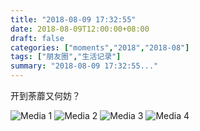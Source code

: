 ```yaml
---
title: "2018-08-09 17:32:55"
date: 2018-08-09T12:00:00+08:00
draft: false
categories: ["moments","2018","2018-08"]
tags: ["朋友圈","生活记录"]
summary: "2018-08-09 17:32:55..."
---
```


开到荼蘼又何妨？

![Media 1](/Moments/photos/2018-08-09/201808091732550.jpg)
![Media 2](/Moments/photos/2018-08-09/201808091732551.jpg)
![Media 3](/Moments/photos/2018-08-09/201808091732552.jpg)
![Media 4](/Moments/photos/2018-08-09/201808091732553.jpg)

